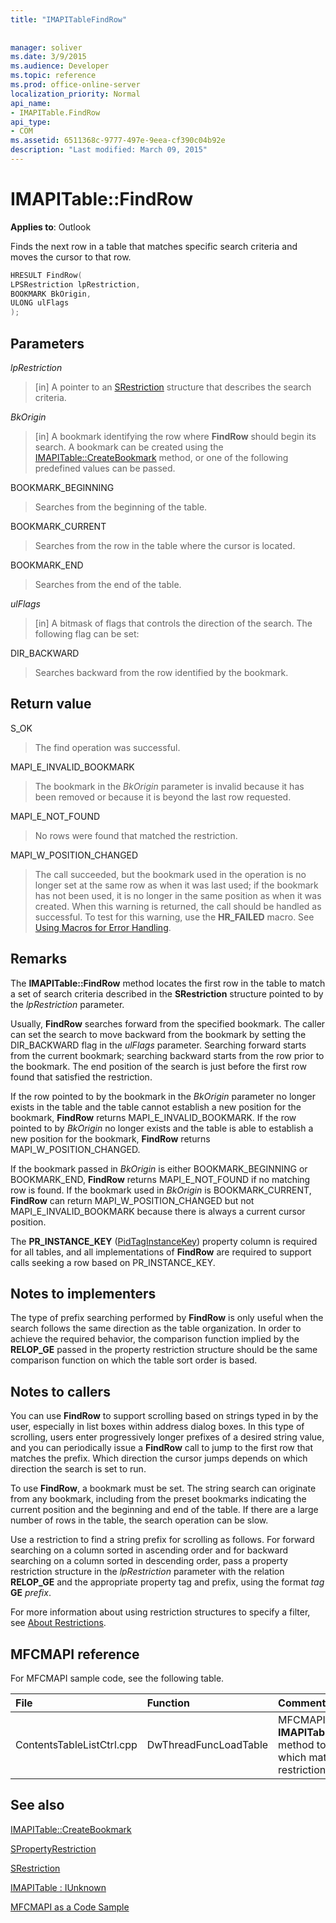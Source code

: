 ```yaml
---
title: "IMAPITableFindRow"
 
 
manager: soliver
ms.date: 3/9/2015
ms.audience: Developer
ms.topic: reference
ms.prod: office-online-server
localization_priority: Normal
api_name:
- IMAPITable.FindRow
api_type:
- COM
ms.assetid: 6511368c-9777-497e-9eea-cf390c04b92e
description: "Last modified: March 09, 2015"
---
```


# IMAPITable::FindRow

  
  
**Applies to**: Outlook 
  
Finds the next row in a table that matches specific search criteria and moves the cursor to that row.
  
```cpp
HRESULT FindRow(
LPSRestriction lpRestriction,
BOOKMARK BkOrigin,
ULONG ulFlags
);
```

## Parameters

 _lpRestriction_
  
> [in] A pointer to an [SRestriction](srestriction.md) structure that describes the search criteria. 
    
 _BkOrigin_
  
> [in] A bookmark identifying the row where **FindRow** should begin its search. A bookmark can be created using the [IMAPITable::CreateBookmark](imapitable-createbookmark.md) method, or one of the following predefined values can be passed. 
    
BOOKMARK_BEGINNING 
  
> Searches from the beginning of the table. 
    
BOOKMARK_CURRENT 
  
> Searches from the row in the table where the cursor is located. 
    
BOOKMARK_END 
  
> Searches from the end of the table. 
    
 _ulFlags_
  
> [in] A bitmask of flags that controls the direction of the search. The following flag can be set:
    
DIR_BACKWARD 
  
> Searches backward from the row identified by the bookmark.
    
## Return value

S_OK 
  
> The find operation was successful.
    
MAPI_E_INVALID_BOOKMARK 
  
> The bookmark in the  _BkOrigin_ parameter is invalid because it has been removed or because it is beyond the last row requested. 
    
MAPI_E_NOT_FOUND 
  
> No rows were found that matched the restriction.
    
MAPI_W_POSITION_CHANGED
  
> The call succeeded, but the bookmark used in the operation is no longer set at the same row as when it was last used; if the bookmark has not been used, it is no longer in the same position as when it was created. When this warning is returned, the call should be handled as successful. To test for this warning, use the **HR_FAILED** macro. See [Using Macros for Error Handling](using-macros-for-error-handling.md).
    
## Remarks

The **IMAPITable::FindRow** method locates the first row in the table to match a set of search criteria described in the **SRestriction** structure pointed to by the  _lpRestriction_ parameter. 
  
Usually, **FindRow** searches forward from the specified bookmark. The caller can set the search to move backward from the bookmark by setting the DIR_BACKWARD flag in the  _ulFlags_ parameter. Searching forward starts from the current bookmark; searching backward starts from the row prior to the bookmark. The end position of the search is just before the first row found that satisfied the restriction. 
  
If the row pointed to by the bookmark in the  _BkOrigin_ parameter no longer exists in the table and the table cannot establish a new position for the bookmark, **FindRow** returns MAPI_E_INVALID_BOOKMARK. If the row pointed to by  _BkOrigin_ no longer exists and the table is able to establish a new position for the bookmark, **FindRow** returns MAPI_W_POSITION_CHANGED. 
  
If the bookmark passed in  _BkOrigin_ is either BOOKMARK_BEGINNING or BOOKMARK_END, **FindRow** returns MAPI_E_NOT_FOUND if no matching row is found. If the bookmark used in  _BkOrigin_ is BOOKMARK_CURRENT, **FindRow** can return MAPI_W_POSITION_CHANGED but not MAPI_E_INVALID_BOOKMARK because there is always a current cursor position. 
  
The **PR_INSTANCE_KEY** ([PidTagInstanceKey](pidtaginstancekey-canonical-property.md)) property column is required for all tables, and all implementations of **FindRow** are required to support calls seeking a row based on PR_INSTANCE_KEY. 
  
## Notes to implementers

The type of prefix searching performed by **FindRow** is only useful when the search follows the same direction as the table organization. In order to achieve the required behavior, the comparison function implied by the **RELOP_GE** passed in the property restriction structure should be the same comparison function on which the table sort order is based. 
  
## Notes to callers

You can use **FindRow** to support scrolling based on strings typed in by the user, especially in list boxes within address dialog boxes. In this type of scrolling, users enter progressively longer prefixes of a desired string value, and you can periodically issue a **FindRow** call to jump to the first row that matches the prefix. Which direction the cursor jumps depends on which direction the search is set to run. 
  
To use **FindRow**, a bookmark must be set. The string search can originate from any bookmark, including from the preset bookmarks indicating the current position and the beginning and end of the table. If there are a large number of rows in the table, the search operation can be slow.
  
Use a restriction to find a string prefix for scrolling as follows. For forward searching on a column sorted in ascending order and for backward searching on a column sorted in descending order, pass a property restriction structure in the  _lpRestriction_ parameter with the relation **RELOP_GE** and the appropriate property tag and prefix, using the format  _tag_ **GE** _prefix_. 
  
For more information about using restriction structures to specify a filter, see [About Restrictions](about-restrictions.md).
  
## MFCMAPI reference

For MFCMAPI sample code, see the following table.
  
|**File**|**Function**|**Comment**|
|:-----|:-----|:-----|
|ContentsTableListCtrl.cpp  <br/> |DwThreadFuncLoadTable  <br/> |MFCMAPI uses the **IMAPITable::FindRow** method to find rows which match a restriction.  <br/> |
   
## See also



[IMAPITable::CreateBookmark](imapitable-createbookmark.md)
  
[SPropertyRestriction](spropertyrestriction.md)
  
[SRestriction](srestriction.md)
  
[IMAPITable : IUnknown](imapitableiunknown.md)


[MFCMAPI as a Code Sample](mfcmapi-as-a-code-sample.md)

